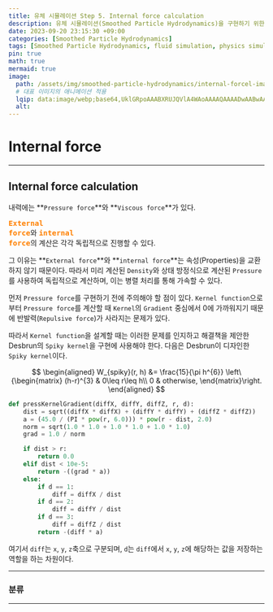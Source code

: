 ```yaml
---
title: 유체 시뮬레이션 Step 5. Internal force calculation
description: 유체 시뮬레이션(Smoothed Particle Hydrodynamics)을 구현하기 위한 다섯 번째 걸음
date: 2023-09-20 23:15:30 +09:00
categories: [Smoothed Particle Hydrodynamics]
tags: [Smoothed Particle Hydrodynamics, fluid simulation, physics simulation, 유체 시뮬레이션, fluid, 유체, 물리 시뮬레이션, 입자 시뮬레이션, Particles, 입자, SPH]
pin: true
math: true
mermaid: true
image:
  path: /assets/img/smoothed-particle-hydrodynamics/internal-forcel-image.png
  # 대표 이미지의 애니메이션 적용
  lqip: data:image/webp;base64,UklGRpoAAABXRUJQVlA4WAoAAAAQAAAADwAABwAAQUxQSDIAAAARL0AmbZurmr57yyIiqE8oiG0bejIYEQTgqiDA9vqnsUSI6H+oAERp2HZ65qP/VIAWAFZQOCBCAAAA8AEAnQEqEAAIAAVAfCWkAALp8sF8rgRgAP7o9FDvMCkMde9PK7euH5M1m6VWoDXf2FkP3BqV0ZYbO6NA/VFIAAAA
  alt:
---
```

<!--  -->
# **Internal force**
<hr>

## Internal force calculation <br>

내력에는 **`Pressure force`**와 **`Viscous force`**가 있다.

<span style="color: rgb(255,128,0)"><code><big><b>External force</b></big></code></span>와 <span style="color: rgb(255,128,0)"><code><big><b>internal force</b></big></code></span>의 계산은 각각 독립적으로 진행할 수 있다.

그 이유는 **`External force`**와 **`internal force`**는 속성(Properties)을 교환하지 않기 때문이다. 따라서 미리 계산된 `Density`와 상태 방정식으로 계산된 `Pressure`를 사용하여 독립적으로 계산하며, 이는 병렬 처리를 통해 가속할 수 있다.

먼저 `Pressure force`를 구현하기 전에 주의해야 할 점이 있다.
`Kernel function`으로부터 `Pressure force`를 계산할 때 `Kernel`의 `Gradient` 중심에서 0에 가까워지기 때문에 반발력(`Repulsive force`)가 사라지는 문제가 있다.

따라서 `Kernel function`을 설계할 때는 이러한 문제를 인지하고 해결책을 제안한 Desbrun의 `Spiky kernel`을 구현에 사용해야 한다.
다음은 Desbrun이 디자인한 `Spiky kernel`이다.

$$
\begin{aligned}
  W_{spiky}(r, h) &= \frac{15}{\pi h^{6}}
  \left\{\begin{matrix}
  (h-r)^{3} & 0\leq r\leq h\\ 
  0 & otherwise,
  \end{matrix}\right.
\end{aligned}
$$

```python
def pressKernelGradient(diffX, diffY, diffZ, r, d):
    dist = sqrt((diffX * diffX) + (diffY * diffY) + (diffZ * diffZ))
    a = (45.0 / (PI * pow(r, 6.0))) * pow(r - dist, 2.0)
    norm = sqrt(1.0 * 1.0 + 1.0 * 1.0 + 1.0 * 1.0)
    grad = 1.0 / norm

    if dist > r:
        return 0.0
    elif dist < 10e-5:
        return -((grad * a))
    else:
        if d == 1:
            diff = diffX / dist
        if d == 2:
            diff = diffY / dist
        if d == 3:
            diff = diffZ / dist
        return -(diff * a)
```

여기서 `diff`는 `x`, `y`, `z`축으로 구분되며, `d`는 `diff`에서 `x`, `y`, `z`에 해당하는 값을 저장하는 역할을 하는 차원이다.

<hr>

### **분류**
<hr>

<!-- 이미지 -->
<!-- ![평활 입자 유체역학 커널 그림](/assets/img/smoothed-particle-hydrodynamics/SmoothingKernelFigurewithWhiteBackground.png){:width="500" height="589" style="border:1px solid #eaeaea; border-radius: 10px; padding: 0px;"} 
_**<span style="color:deepskyblue; font-size:150%">Figure 1. </span>
<span style="color:gainsboro;font-size:150%">Particle approximation using particles within the particle range(ℎ), 𝑘ℎ is the particle range, $$r_{ij}$$ is the distance between the neighbor particle and the central particle(red).</span>**_ -->